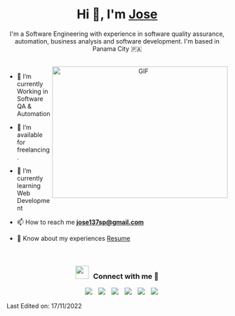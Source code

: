

<h1 align="center">Hi 👋, I'm <a href="https://github.com/jose137sp" target="blank">
Jose</a></h1>
<p align="center">I'm a Software Engineering with experience in software quality
assurance, automation, business analysis and software development. I'm based in Panama City &#127477;&#127462</p>
<br>

<a target="_blank" align="center">
  <img align="right" top="500" height="300" width="400" alt="GIF" src="https://media.giphy.com/media/SWoSkN6DxTszqIKEqv/giphy.gif">
</a>

- 🔭 I’m currently Working in Software QA & Automation

- 🤝 I’m available for freelancing.

- 🌱 I’m currently learning Web Development <a></a>

- 📫 How to reach me **jose137sp@gmail.com**

- 📄 Know about my experiences <a href="https://drive.google.com/file/d/1Jo9iBaeUpD1jp1AkR92mri3und3ERONe/view?usp=sharing" target="blank">Resume</a>
<br/>
<h3 align="center" > <img src="https://media.giphy.com/media/iY8CRBdQXODJSCERIr/giphy.gif" width="30" height="30" style="margin-right: 10px;">Connect with me 🤝 </h3>

<p align="center">

 <div align="center"  class="icons-social" style="margin-left: 10px;">
        <a style="margin-left: 10px;"  target="_blank" href="https://www.linkedin.com/in/josesaavedra-dev/">
			<img src="https://img.icons8.com/doodle/40/000000/linkedin--v2.png"></a>
        <a style="margin-left: 10px;" target="_blank" href="https://github.com/jose137sp">
		<img src="https://img.icons8.com/doodle/40/000000/github--v1.png"></a>
		<a style="margin-left: 10px;" target="_blank" href="https://stackoverflow.com/users/20103459/jos%c3%a9-saavedra?tab=profile">
				<img src="https://img.icons8.com/external-tal-revivo-color-tal-revivo/40/000000/external-stack-overflow-is-a-question-and-answer-site-for-professional-logo-color-tal-revivo.png"></a>    
   <a style="margin-left: 10px;" target="_blank" href="https://www.instagram.com/josesaavedra_/">
			<img src="https://img.icons8.com/doodle/40/000000/instagram-new--v2.png"></a>	
   <a style="margin-left: 10px;" target="_blank" href="https://twitter.com/jose137sp_">
			<img src="https://img.icons8.com/doodle/1x/twitter-squared--v2.png" ></a>
   <a style="margin-left: 10px;" target="_blank" href="https://www.youtube.com/channel/UCsuWtURymITO0cBBnPMjXMQ">
				<img src="https://img.icons8.com/doodle/1x/youtube--v2.png" ></a>
      </div>

</p>



Last Edited on: 17/11/2022
